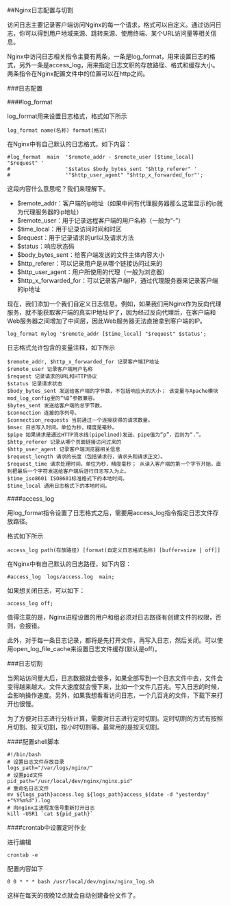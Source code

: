 ##Nginx日志配置与切割

访问日志主要记录客户端访问Nginx的每一个请求，格式可以自定义。通过访问日志，你可以得到用户地域来源、跳转来源、使用终端、某个URL访问量等相关信息。

Nginx中访问日志相关指令主要有两条，一条是log_format，用来设置日志的格式，另外一条是access_log，用来指定日志文职的存放路径、格式和缓存大小。两条指令在Nginx配置文件中的位置可以在http之间。

###日志配置

####log_format

log_format用来设置日志格式，格式如下所示

```script
log_format name(名称) format(格式)
```

在Nginx中有自己默认的日志格式，如下内容：

```script
#log_format  main  '$remote_addr - $remote_user [$time_local] "$request" '
#                  '$status $body_bytes_sent "$http_referer" '
#                  '"$http_user_agent" "$http_x_forwarded_for"';
```

这段内容什么意思呢？我们来理解下。

- $remote_addr：客户端的ip地址（如果中间有代理服务器那么这里显示的ip就为代理服务器的ip地址）
- $remote_user：用于记录远程客户端的用户名称（一般为“-”）
- $time_local：用于记录访问时间和时区
- $request：用于记录请求的url以及请求方法
- $status：响应状态码
- $body_bytes_sent：给客户端发送的文件主体内容大小
- $http_referer：可以记录用户是从哪个链接访问过来的
- $http_user_agent：用户所使用的代理（一般为浏览器）
- $http_x_forwarded_for：可以记录客户端IP，通过代理服务器来记录客户端的ip地址

现在，我们添加一个我们自定义日志信息。例如，如果我们用Nginx作为反向代理服务，就不能获取客户端的真实IP地址IP了，因为经过反向代理后，在客户端和Web服务器之间增加了中间层，因此Web服务器无法直接拿到客户端的IP。

```script
log_format mylog '$remote_addr [$time_local] "$request" $status';
```

日志格式允许包含的变量注释，如下所示

```script
$remote_addr, $http_x_forwarded_for 记录客户端IP地址
$remote_user 记录客户端用户名称
$request 记录请求的URL和HTTP协议
$status 记录请求状态
$body_bytes_sent 发送给客户端的字节数，不包括响应头的大小； 该变量与Apache模块mod_log_config里的“%B”参数兼容。
$bytes_sent 发送给客户端的总字节数。
$connection 连接的序列号。
$connection_requests 当前通过一个连接获得的请求数量。
$msec 日志写入时间。单位为秒，精度是毫秒。
$pipe 如果请求是通过HTTP流水线(pipelined)发送，pipe值为“p”，否则为“.”。
$http_referer 记录从哪个页面链接访问过来的
$http_user_agent 记录客户端浏览器相关信息
$request_length 请求的长度（包括请求行，请求头和请求正文）。
$request_time 请求处理时间，单位为秒，精度毫秒； 从读入客户端的第一个字节开始，直到把最后一个字符发送给客户端后进行日志写入为止。
$time_iso8601 ISO8601标准格式下的本地时间。
$time_local 通用日志格式下的本地时间。
```

####access_log

用log_format指令设置了日志格式之后，需要用access_log指令指定日志文件存放路径。

格式如下所示

```script
access_log path(存放路径) [format(自定义日志格式名称) [buffer=size | off]]
```

在Nginx中有自己默认的日志路径，如下内容：

```script
#access_log  logs/access.log  main;
```

如果想关闭日志，可以如下：

```script
access_log off;
```

值得注意的是，Nginx进程设置的用户和组必须对日志路径有创建文件的权限，否则，会报错。

此外，对于每一条日志记录，都将是先打开文件，再写入日志，然后关闭。可以使用open_log_file_cache来设置日志文件缓存(默认是off)。

###日志切割

当网站访问量大后，日志数据就会很多，如果全部写到一个日志文件中去，文件会变得越来越大。文件大速度就会慢下来，比如一个文件几百兆。写入日志的时候，会影响操作速度。另外，如果我想看看访问日志，一个几百兆的文件，下载下来打开也很慢。

为了方便对日志进行分析计算，需要对日志进行定时切割。定时切割的方式有按照月切割、按天切割，按小时切割等。最常用的是按天切割。

####配置shell脚本

```script
#!/bin/bash
# 设置日志文件存放目录
logs_path="/var/logs/nginx/"
# 设置pid文件
pid_path="/usr/local/dev/nginx/nginx.pid"
# 重命名日志文件
mv ${logs_path}access.log ${logs_path}access_$(date -d "yesterday" +"%Y%m%d").log
# 向nginx主进程发信号重新打开日志
kill -USR1 `cat ${pid_path}`
```

####crontab中设置定时作业

进行编辑

```script
crontab -e
```

配置内容如下

```script
0 0 * * * bash /usr/local/dev/nginx/nginx_log.sh
```

这样在每天的夜晚12点就会自动创建备份文件了。